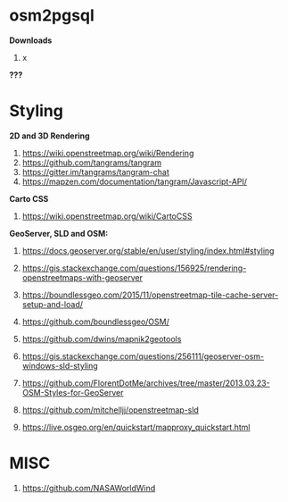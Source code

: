 osm2pgsql
==
**Downloads**
1. x

**???**


Styling
===

**2D and 3D Rendering**
1. https://wiki.openstreetmap.org/wiki/Rendering
1. https://github.com/tangrams/tangram
1. https://gitter.im/tangrams/tangram-chat
1. https://mapzen.com/documentation/tangram/Javascript-API/


**Carto CSS**
1. https://wiki.openstreetmap.org/wiki/CartoCSS


**GeoServer, SLD and OSM:**
1. https://docs.geoserver.org/stable/en/user/styling/index.html#styling

1. https://gis.stackexchange.com/questions/156925/rendering-openstreetmaps-with-geoserver
1. https://boundlessgeo.com/2015/11/openstreetmap-tile-cache-server-setup-and-load/
1. https://github.com/boundlessgeo/OSM/
1. https://github.com/dwins/mapnik2geotools

1. https://gis.stackexchange.com/questions/256111/geoserver-osm-windows-sld-styling
1. https://github.com/FlorentDotMe/archives/tree/master/2013.03.23-OSM-Styles-for-GeoServer
1. https://github.com/mitchelljj/openstreetmap-sld

1. https://live.osgeo.org/en/quickstart/mapproxy_quickstart.html


MISC
===
1. https://github.com/NASAWorldWind
